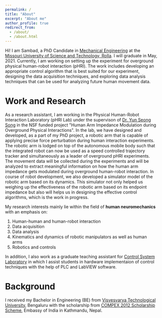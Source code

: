 ```yaml
---
permalink: /
title: "About"
excerpt: "About me"
author_profile: true
redirect_from: 
  - /about/
  - /about.html
---
```


Hi! I am Sambad, a PhD Candidate in [Mechanical Engineering](https://mae.mst.edu/) at the [Missouri University of Science and Technology, Rolla](https://www.mst.edu/). I will graduate in May, 2021. Currently, I am working on setting up the experiment for overground physical human-robot interaction (pHRI). The work includes developing an appropriate control algorithm that is best suited for our experiment, designing the data acquisition techniques, and exploring data analysis techniques that can be used for analyzing future human movement data.

Work and Research
======
As a research assistant, I am working in the Physical Human-Robot Interaction Laboratory (pHRI Lab) under the supervison of [Dr. Yun Seong Song](https://mae.mst.edu/facultyandstaff/facultysong/) in the NSF funded project "Human Arm Impedance Modulation during Overground Physical Interactions". In the lab, we have designed and developed, as a part of my PhD project, a robotic arm that is capable of applying precise force perturbation during human interaction experiments. The robotic arm is lodged on top of the autonomous mobile body such that the integrated robot can now be used as a speed controlled trajectory tracker and simultaneously as a leader of overground pHRI experiments. The movement data will be collected during the experiments and will be analyzed to extract meaningful information on how the human arm impedance gets modulated during overground human-robot interaction. In course of robot development, we also developed a simulator model of the robotic arm based on its dynamics. This simulator not only helped us weighing up the effectiveness of the robotic arm based on its endpoint impedance but also will helps us in designing the effective control algorithms, which is the work in progress.

My research interests mainly lie within the field of **human neuromechanics** with an emphasis on: 
1. Human-human and human-robot interaction
1. Data acquisition
1. Data analysis
1. Kinematics and dynamics of robotic manipulators as well as human arms
1. Robotics and controls

In addition, I also work as a graduate teaching assistant for [Control System Laboratory](https://mae.mst.edu/facilities/learninglabcontrolsys/) in which I assist students in hardware implementaion of control techniques with the help of PLC and LabVIEW software.

Background
======
I received my Bachelor in Engineering (BE) from [Visvesvarya Technological University](https://vtu.ac.in/en/), Bengaluru with the scholarship from [COMPEX 2012 Scholarship Scheme](https://www.indembkathmandu.gov.in/page/about-education-and-scholarship/), Embassy of India in Kathmandu, Nepal.
